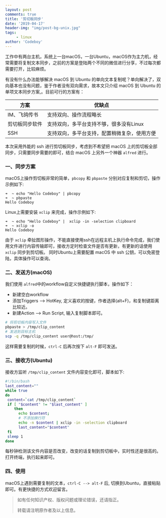 ```yaml
---
layout: post
comments: true
title: '剪切板同步'
date: '2019-04-17'
header-img: "img/post-bg-unix.jpg"
tags:
     - linux
author: 'Codeboy'
---
```


工作中有两台主机，系统上一台macOS，一台Ubuntu，macOS作为主力机，经常需要将复制文本同步，之前的方案是登陆两个不同的微信进行分享，不过每次都需要打开，比较麻烦。

有没有什么办法能够解决 macOS 到 Ubuntu 的单向文本复制呢？单向解决了，双向基本也没有问题，鉴于作者没有双向需求，故本文只介绍 macOS 到 Ubuntu 的单项文本同步方案,。目前可行的方案有：

| 方案           | 优缺点                                  |
| -------------- | --------------------------------------- |
| IM、飞鸽传书   | 支持双向、操作流程略长                  |
| 剪切板同步软件 | 支持双向，多平台支持不够，很多没有Linux |
| SSH | 支持双向，多平台支持，配置稍微复杂，使用方便 |

本次采用外能的 ssh 进行剪切板同步，考虑到不希望把 macOS 上的剪切板全部同步，只需要同步需要的即可，结合 macOS 上另外一个神器 `alfred` 进行。

### 一、同步方案
macOS上操作剪切板非常的简单，`pbcopy` 和 `pbpaste` 分别对应复制和剪切，操作示例如下:

```nohighlight
➜  ~ echo "Hello Codeboy" | pbcopy 
➜  ~ pbpaste
Hello Codeboy
```

Linux上需要安装 `xclip` 来完成，操作示例如下:
```nohighlight
➜  ~ echo "Hello Codeboy" |  xclip -in -selection clipboard
➜  ~ xclip -o                                              
Hello Codeboy
```

由于 `xclip` 牵扯图形操作，不能直接使用ssh在远程主机上执行命令完成，我们使用文件进行内容传输即可，接收方定时检查文件是否有更新，有更新的话使用 `xclip` 同步到剪切板。
同时Ubuntu上需要配置 macOS 中 ssh 公钥，可以免密登陆，具体操作可以查询。

### 二、发送方(macOS)

我们使用 `alfred`中的workflow自定义快捷键执行脚本，操作如下：

- 新建空白workflow
- 添加Triggers --> HotKey, 定义喜欢的按键，作者选择(alt+F)，和复制键距离比较近。
- 新建Action --> Run Script, 输入复制脚本即可。

```bash
# 将剪切板内容写入文件
pbpaste > /tmp/clip_content
# 发送到目标主机
scp -q /tmp/clip_content user@host:/tmp/
```

这样需要复制的时候，`ctrl-C` 后再次按下 `alt-F` 即可发送。

### 三、接收方(Ubuntu)

接收方监听 `/tmp/clip_content` 文件内容变化即可，脚本如下:

```bash
#!/bin/bash
last_content=""
while true
do
 content=`cat /tmp/clip_content`
 if [ "$content" != "$last_content" ]
    then
      echo $content;
      # 不添加换行符
      echo -n $content | xclip -in -selection clipboard
      last_content="$content"
 fi
 sleep 1
done
```

每秒钟检测该文件内容是否改变，改变的话复制到剪切板中，实时性还是很高的。打开终端，执行起来即可。

### 四、使用

macOS上遇到需要复制的文本，`ctrl-C --> alt-F` 后, 切换到Ubuntu，直接粘贴即可。有更快捷的方式欢迎留言。

> 如有任何知识产权、版权问题或理论错误，还请指正。
>
> 转载请注明原作者及以上信息。

